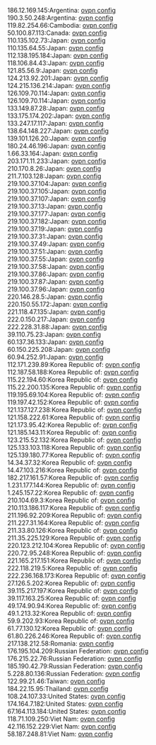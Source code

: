 186.12.169.145:Argentina: [ovpn config](vpn/186_12_169_145.ovpn)  
190.3.50.248:Argentina: [ovpn config](vpn/190_3_50_248.ovpn)  
119.82.254.66:Cambodia: [ovpn config](vpn/119_82_254_66.ovpn)  
50.100.87.113:Canada: [ovpn config](vpn/50_100_87_113.ovpn)  
110.135.102.73:Japan: [ovpn config](vpn/110_135_102_73.ovpn)  
110.135.64.55:Japan: [ovpn config](vpn/110_135_64_55.ovpn)  
112.138.195.184:Japan: [ovpn config](vpn/112_138_195_184.ovpn)  
118.106.84.43:Japan: [ovpn config](vpn/118_106_84_43.ovpn)  
121.85.56.9:Japan: [ovpn config](vpn/121_85_56_9.ovpn)  
124.213.92.201:Japan: [ovpn config](vpn/124_213_92_201.ovpn)  
124.215.136.214:Japan: [ovpn config](vpn/124_215_136_214.ovpn)  
126.109.70.114:Japan: [ovpn config](vpn/126_109_70_114.ovpn)  
126.109.70.114:Japan: [ovpn config](vpn/126_109_70_114.ovpn)  
133.149.87.28:Japan: [ovpn config](vpn/133_149_87_28.ovpn)  
133.175.174.202:Japan: [ovpn config](vpn/133_175_174_202.ovpn)  
133.247.17.117:Japan: [ovpn config](vpn/133_247_17_117.ovpn)  
138.64.148.227:Japan: [ovpn config](vpn/138_64_148_227.ovpn)  
139.101.126.20:Japan: [ovpn config](vpn/139_101_126_20.ovpn)  
180.24.46.196:Japan: [ovpn config](vpn/180_24_46_196.ovpn)  
1.66.33.164:Japan: [ovpn config](vpn/1_66_33_164.ovpn)  
203.171.11.233:Japan: [ovpn config](vpn/203_171_11_233.ovpn)  
210.170.8.26:Japan: [ovpn config](vpn/210_170_8_26.ovpn)  
211.7.103.128:Japan: [ovpn config](vpn/211_7_103_128.ovpn)  
219.100.37.104:Japan: [ovpn config](vpn/219_100_37_104.ovpn)  
219.100.37.105:Japan: [ovpn config](vpn/219_100_37_105.ovpn)  
219.100.37.107:Japan: [ovpn config](vpn/219_100_37_107.ovpn)  
219.100.37.13:Japan: [ovpn config](vpn/219_100_37_13.ovpn)  
219.100.37.177:Japan: [ovpn config](vpn/219_100_37_177.ovpn)  
219.100.37.182:Japan: [ovpn config](vpn/219_100_37_182.ovpn)  
219.100.37.19:Japan: [ovpn config](vpn/219_100_37_19.ovpn)  
219.100.37.31:Japan: [ovpn config](vpn/219_100_37_31.ovpn)  
219.100.37.49:Japan: [ovpn config](vpn/219_100_37_49.ovpn)  
219.100.37.51:Japan: [ovpn config](vpn/219_100_37_51.ovpn)  
219.100.37.55:Japan: [ovpn config](vpn/219_100_37_55.ovpn)  
219.100.37.58:Japan: [ovpn config](vpn/219_100_37_58.ovpn)  
219.100.37.86:Japan: [ovpn config](vpn/219_100_37_86.ovpn)  
219.100.37.87:Japan: [ovpn config](vpn/219_100_37_87.ovpn)  
219.100.37.96:Japan: [ovpn config](vpn/219_100_37_96.ovpn)  
220.146.28.5:Japan: [ovpn config](vpn/220_146_28_5.ovpn)  
220.150.55.172:Japan: [ovpn config](vpn/220_150_55_172.ovpn)  
221.118.47.135:Japan: [ovpn config](vpn/221_118_47_135.ovpn)  
222.0.150.217:Japan: [ovpn config](vpn/222_0_150_217.ovpn)  
222.228.31.88:Japan: [ovpn config](vpn/222_228_31_88.ovpn)  
39.110.75.23:Japan: [ovpn config](vpn/39_110_75_23.ovpn)  
60.137.36.133:Japan: [ovpn config](vpn/60_137_36_133.ovpn)  
60.150.225.208:Japan: [ovpn config](vpn/60_150_225_208.ovpn)  
60.94.252.91:Japan: [ovpn config](vpn/60_94_252_91.ovpn)  
112.171.239.89:Korea Republic of: [ovpn config](vpn/112_171_239_89.ovpn)  
112.187.58.188:Korea Republic of: [ovpn config](vpn/112_187_58_188.ovpn)  
115.22.194.60:Korea Republic of: [ovpn config](vpn/115_22_194_60.ovpn)  
115.22.200.135:Korea Republic of: [ovpn config](vpn/115_22_200_135.ovpn)  
119.195.69.104:Korea Republic of: [ovpn config](vpn/119_195_69_104.ovpn)  
119.197.42.152:Korea Republic of: [ovpn config](vpn/119_197_42_152.ovpn)  
121.137.127.238:Korea Republic of: [ovpn config](vpn/121_137_127_238.ovpn)  
121.158.222.61:Korea Republic of: [ovpn config](vpn/121_158_222_61.ovpn)  
121.173.95.42:Korea Republic of: [ovpn config](vpn/121_173_95_42.ovpn)  
121.185.143.11:Korea Republic of: [ovpn config](vpn/121_185_143_11.ovpn)  
123.215.52.132:Korea Republic of: [ovpn config](vpn/123_215_52_132.ovpn)  
125.133.103.118:Korea Republic of: [ovpn config](vpn/125_133_103_118.ovpn)  
125.139.180.77:Korea Republic of: [ovpn config](vpn/125_139_180_77.ovpn)  
14.34.37.32:Korea Republic of: [ovpn config](vpn/14_34_37_32.ovpn)  
14.47.103.216:Korea Republic of: [ovpn config](vpn/14_47_103_216.ovpn)  
182.217.161.57:Korea Republic of: [ovpn config](vpn/182_217_161_57.ovpn)  
1.231.177.144:Korea Republic of: [ovpn config](vpn/1_231_177_144.ovpn)  
1.245.157.22:Korea Republic of: [ovpn config](vpn/1_245_157_22.ovpn)  
210.104.69.3:Korea Republic of: [ovpn config](vpn/210_104_69_3.ovpn)  
210.113.186.117:Korea Republic of: [ovpn config](vpn/210_113_186_117.ovpn)  
211.196.92.209:Korea Republic of: [ovpn config](vpn/211_196_92_209.ovpn)  
211.227.31.164:Korea Republic of: [ovpn config](vpn/211_227_31_164.ovpn)  
211.33.80.126:Korea Republic of: [ovpn config](vpn/211_33_80_126.ovpn)  
211.35.225.129:Korea Republic of: [ovpn config](vpn/211_35_225_129.ovpn)  
220.123.212.104:Korea Republic of: [ovpn config](vpn/220_123_212_104.ovpn)  
220.72.95.248:Korea Republic of: [ovpn config](vpn/220_72_95_248.ovpn)  
221.165.217.151:Korea Republic of: [ovpn config](vpn/221_165_217_151.ovpn)  
222.118.219.5:Korea Republic of: [ovpn config](vpn/222_118_219_5.ovpn)  
222.236.168.173:Korea Republic of: [ovpn config](vpn/222_236_168_173.ovpn)  
27.126.5.202:Korea Republic of: [ovpn config](vpn/27_126_5_202.ovpn)  
39.115.217.197:Korea Republic of: [ovpn config](vpn/39_115_217_197.ovpn)  
39.117.163.25:Korea Republic of: [ovpn config](vpn/39_117_163_25.ovpn)  
49.174.90.94:Korea Republic of: [ovpn config](vpn/49_174_90_94.ovpn)  
49.1.213.32:Korea Republic of: [ovpn config](vpn/49_1_213_32.ovpn)  
59.9.202.93:Korea Republic of: [ovpn config](vpn/59_9_202_93.ovpn)  
61.77.130.12:Korea Republic of: [ovpn config](vpn/61_77_130_12.ovpn)  
61.80.226.246:Korea Republic of: [ovpn config](vpn/61_80_226_246.ovpn)  
217.138.212.58:Romania: [ovpn config](vpn/217_138_212_58.ovpn)  
176.195.104.209:Russian Federation: [ovpn config](vpn/176_195_104_209.ovpn)  
176.215.22.76:Russian Federation: [ovpn config](vpn/176_215_22_76.ovpn)  
185.190.42.79:Russian Federation: [ovpn config](vpn/185_190_42_79.ovpn)  
5.228.80.136:Russian Federation: [ovpn config](vpn/5_228_80_136.ovpn)  
122.99.21.46:Taiwan: [ovpn config](vpn/122_99_21_46.ovpn)  
184.22.15.95:Thailand: [ovpn config](vpn/184_22_15_95.ovpn)  
108.24.107.33:United States: [ovpn config](vpn/108_24_107_33.ovpn)  
174.164.7.182:United States: [ovpn config](vpn/174_164_7_182.ovpn)  
67.164.113.184:United States: [ovpn config](vpn/67_164_113_184.ovpn)  
118.71.109.250:Viet Nam: [ovpn config](vpn/118_71_109_250.ovpn)  
42.116.152.229:Viet Nam: [ovpn config](vpn/42_116_152_229.ovpn)  
58.187.248.81:Viet Nam: [ovpn config](vpn/58_187_248_81.ovpn)  
